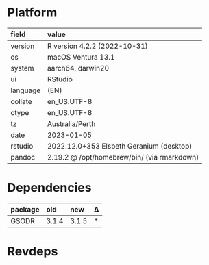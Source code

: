 # Platform

|field    |value                                       |
|:--------|:-------------------------------------------|
|version  |R version 4.2.2 (2022-10-31)                |
|os       |macOS Ventura 13.1                          |
|system   |aarch64, darwin20                           |
|ui       |RStudio                                     |
|language |(EN)                                        |
|collate  |en_US.UTF-8                                 |
|ctype    |en_US.UTF-8                                 |
|tz       |Australia/Perth                             |
|date     |2023-01-05                                  |
|rstudio  |2022.12.0+353 Elsbeth Geranium (desktop)    |
|pandoc   |2.19.2 @ /opt/homebrew/bin/ (via rmarkdown) |

# Dependencies

|package |old   |new   |Δ  |
|:-------|:-----|:-----|:--|
|GSODR   |3.1.4 |3.1.5 |*  |

# Revdeps

